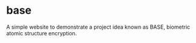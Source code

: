 # base

A simple website to demonstrate a project idea known as BASE, biometric atomic structure encryption.

